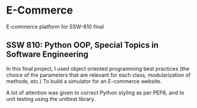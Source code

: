 # E-Commerce
E-commerce platform for SSW-810 final

## SSW 810: Python OOP, Special Topics in Software Engineering

In this final project, I used object oriented programming best practices (the choice of the parameters that are relevant for each class, modularization of methods, etc.) To build a simulator for an E-commerce website.

A lot of attention was given to correct Python styling as per PEP8, and to unit testing using the unittest library.
